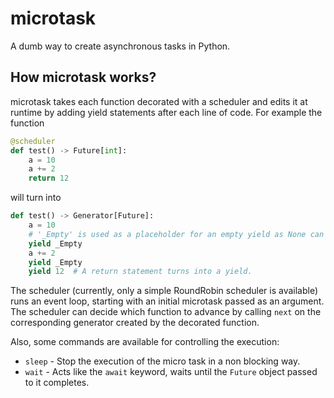 # microtask

A dumb way to create asynchronous tasks in Python.

## How microtask works?

microtask takes each function decorated with a scheduler and edits it at runtime by adding yield statements after each line of code. For example the function

```python
@scheduler
def test() -> Future[int]:
    a = 10
    a += 2
    return 12
```
will turn into
```python
def test() -> Generator[Future]:
    a = 10
    # '_Empty' is used as a placeholder for an empty yield as None can also count as a return value
    yield _Empty
    a += 2
    yield _Empty
    yield 12  # A return statement turns into a yield.
```

The scheduler (currently, only a simple RoundRobin scheduler is available) runs an event loop, starting with an initial microtask passed as an argument. The scheduler can decide which function to advance by calling `next` on the corresponding generator created by the decorated function.

Also, some commands are available for controlling the execution:

- `sleep` - Stop the execution of the micro task in a non blocking way.
- `wait` - Acts like the `await` keyword, waits until the `Future` object passed to it completes.



